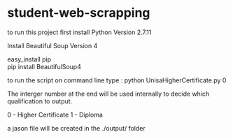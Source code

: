 # student-web-scrapping

to run this project first install Python Version 2.7.11

Install Beautiful Soup Version 4

easy_install pip  
pip install BeautifulSoup4

to run the script on command line type : python UnisaHigherCertificate.py 0

The interger number at the end will be used internally to decide which qualification to output. 

0 - Higher Certificate
1 - Diploma

a jason file will be created in the ./output/ folder
